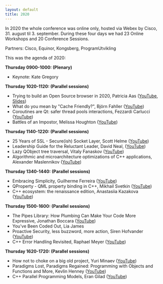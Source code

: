 ```yaml
---
layout: default
title: 2020
---
```


In 2020 the whole conference was online only, hosted via Webex by Cisco, 31. august til 3. september. During these four days we had 23 Online Workshops and 20 Conference Sessions.

Partners: Cisco, Equinor, Kongsberg, ProgramUtvikling

This was the agenda of 2020:

__Thursday 0900-1000: (Plenary)__

- Keynote: Kate Gregory

__Thursday 1020-1120: (Parallel sessions)__

- Trying to build an Open Source browser in 2020, Patricia Aas ([YouTube](https://youtu.be/eYKM_wJNzUY), [Slides](https://www.slideshare.net/PatriciaAas/trying-to-build-an-open-source-browser-in-2020))
- What do you mean by "Cache Friendly?", Björn Fahller ([YouTube](https://youtu.be/jrfZDtDgKYk))
- Coroutines are Qt: safer thread pools interactions, Fezzardi Carlucci ([YouTube](https://youtu.be/tbrZGXtdnYE))
- Battles of an Impostor, Melissa Houghton ([YouTube](https://youtu.be/wEPYczHSf-w))

__Thursday 1140-1220: (Parallel sessions)__

- 25 Years of SSL - Secure(ish) Socket Layer, Scott Helme ([YouTube](https://youtu.be/7TOakcl5ANQ))
- Leadership Guide for the Reluctant Leader, David Neal, ([YouTube](https://youtu.be/mSkVkPG0m80))
- Lazy QObject tree traversal, Vitaly Fanaskov ([YouTube](https://youtu.be/hqo6bdnwPH8))
- Algorithmic and microarchitecture optimizations of C++ applications, Alexander Maslennikov ([YouTube](https://youtu.be/OAQy7ysp93I))

__Thursday 1340-1440: (Parallel sessions)__

- Embracing Simplicity, Guilherme Ferreira ([YouTube](https://youtu.be/pLMKbNQdSoI))
- QProperty - QML property binding in C++, Mikhail Svetkin ([YouTube](https://youtu.be/28wu6sXnTBs))
- C++ ecosystem: the renaissance edition, Anastasiia Kazakova ([YouTube](https://youtu.be/5G3EtDwW4Xs))

__Thursday 1500-1600: (Parallel sessions)__

- The Pipes Library: How Plumbing Can Make Your Code More Expressive, Jonathan Boccara ([YouTube](https://youtu.be/gWxBonPkrGM))
- You've Been Coded Out, Lia James
- Proactive Security, less buzzword, more action, Siren Hofvander ([YouTube](https://youtu.be/Gpfr4RvRdfk))
- C++ Error Handling Revisited, Raphael Meyer ([YouTube](https://youtu.be/Ybmomkc48wg))

__Thursday 1620-1720: (Parallel sessions)__

- How not to choke on a big old project, Yuri Minaev ([YouTube](https://youtu.be/6sv7jtWKU1A))
- Paradigms Lost, Paradigms Regained: Programming with Objects and Functions and More, Kevlin Henney ([YouTube](https://youtu.be/0CJMN_kvL5Q))
- C++ Parallel Programming Models, Eran Gilad ([YouTube](https://youtu.be/2T97nULFVb0))
